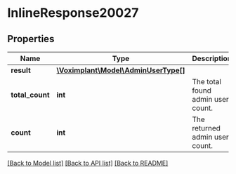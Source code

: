 # InlineResponse20027

## Properties
Name | Type | Description | Notes
------------ | ------------- | ------------- | -------------
**result** | [**\Voximplant\Model\AdminUserType[]**](AdminUserType.md) |  | [optional] 
**total_count** | **int** | The total found admin user count. | [optional] 
**count** | **int** | The returned admin user count. | [optional] 

[[Back to Model list]](../README.md#documentation-for-models) [[Back to API list]](../README.md#documentation-for-api-endpoints) [[Back to README]](../README.md)


